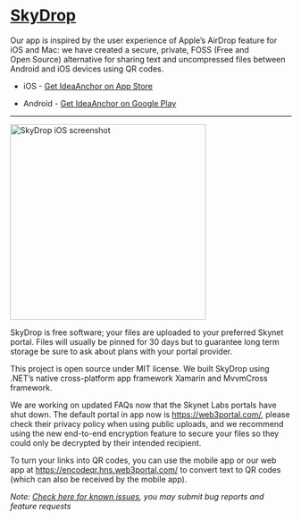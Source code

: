 # [SkyDrop](http://app.skydrop.hns.to/)

Our app is inspired by the user experience of Apple’s AirDrop feature for iOS and Mac: we have created a secure, private, FOSS (Free and Open Source) alternative for sharing text and uncompressed files between Android and iOS devices using QR codes.

* iOS - [Get IdeaAnchor on App Store](https://apps.apple.com/us/app/ideaanchor/id6450562752?platform=iphone)

* Android - [Get IdeaAnchor on Google Play](https://play.google.com/store/apps/details?id=ideaanchor.ideaanchor)

---

<img src="http://tomdawes.co.uk/skydrop/screenshot_v2.0.0.1.png" width="350" title="SkyDrop iOS screenshot">

SkyDrop is free software; your files are uploaded to your preferred Skynet portal. Files will usually be pinned for 30 days but to guarantee long term storage be sure to ask about plans with your portal provider.

This project is open source under MIT license. We built SkyDrop using .NET’s native cross-platform app framework Xamarin and MvvmCross framework.

We are working on updated FAQs now that the Skynet Labs portals have shut down. The default portal in app now is https://web3portal.com/, please check their privacy policy when using public uploads, and we recommend using the new end-to-end encryption feature to secure your files so they could only be decrypted by their intended recipient.

To turn your links into QR codes, you can use the mobile app or our web app at https://encodeqr.hns.web3portal.com/ to convert text to QR codes (which can also be received by the mobile app).

*Note: [Check here for known issues](https://github.com/SkyLabs-Innovation-Group/SkyDrop/issues?q=is%3Aissue+is%3Aopen+label%3A%22known+issues%22), you may submit bug reports and feature requests*
